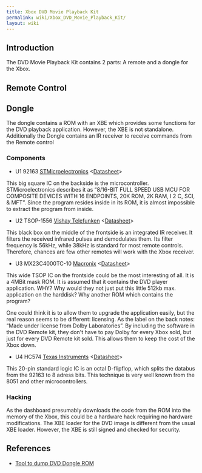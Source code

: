 ```yaml
---
title: Xbox DVD Movie Playback Kit
permalink: wiki/Xbox_DVD_Movie_Playback_Kit/
layout: wiki
---
```


Introduction
------------

The DVD Movie Playback Kit contains 2 parts: A remote and a dongle for
the Xbox.

Remote Control
--------------

Dongle
------

The dongle contains a ROM with an XBE which provides some functions for
the DVD playback application. However, the XBE is not standalone.
Additionally the Dongle contains an IR receiver to receive commands from
the Remote control

### Components

-   U1 92163
    [STMicroelectronics](https://web.archive.org/web/20100617020513/http://www.st.com/)
    &lt;[Datasheet](https://web.archive.org/web/20100617020513/http://www.st.com/stonline/books/pdf/docs/5521.pdf)&gt;

  
This big square IC on the backside is the microcontroller.
STMicroelectronics describes it as “8/16-BIT FULL SPEED USB MCU FOR
COMPOSITE DEVICES WITH 16 ENDPOINTS, 20K ROM, 2K RAM, I 2 C, SCI, &
MFT”. Since the program resides inside in its ROM, it is almost
impossible to extract the program from inside.

-   U2 TSOP-1556 [Vishay
    Telefunken](https://web.archive.org/web/20100617020513/http://www.vishay.com/)
    &lt;[Datasheet](https://web.archive.org/web/20100617020513/http://www.vishay.com/docs/82029/82029.pdf)&gt;

  
This black box on the middle of the frontside is an integrated IR
receiver. It filters the received infrared pulses and demodulates them.
Its filter frequency is 56kHz, while 38kHz is standard for most remote
controls. Therefore, chances are few other remotes will work with the
Xbox receiver.

-   U3 MX23C4000TC-10
    [Macronix](https://web.archive.org/web/20100617020513/http://www.macronix.com/)
    &lt;[Datasheet](https://web.archive.org/web/20100617020513/http://www.macronix.com/QuickPlace/hq/PageLibrary48256D9D002BA613.nsf/h_6057FA6682A90C3948256DCE0052D2D3/67DCB124F1BE4E7D48256DC50039AC31/$File/MX23C4000-4.2.pdf/?OpenElement)&gt;

  
This wide TSOP IC on the frontside could be the most interesting of all.
It is a 4MBit mask ROM. It is assumed that it contains the DVD player
application. WHY? Why would they not just put this little 512kb max.
application on the harddisk? Why another ROM which contains the program?

<!-- -->

  
One could think it is to allow them to upgrade the application easily,
but the real reason seems to be different: licensing. As the label on
the back notes: “Made under license from Dolby Laboratories”. By
including the software in the DVD Remote kit, they don't have to pay
Dolby for every Xbox sold, but just for every DVD Remote kit sold. This
allows them to keep the cost of the Xbox down.

-   U4 HC574 [Texas
    Instruments](https://web.archive.org/web/20100617020513/http://www.ti.com/)
    &lt;[Datasheet](https://web.archive.org/web/20100617020513/http://focus.ti.com/lit/ds/symlink/sn74hc574.pdf)&gt;

  
This 20-pin standard logic IC is an octal D-flipflop, which splits the
databus from the 92163 to 8 adress bits. This technique is very well
known from the 8051 and other microcontrollers.

### Hacking

As the dashboard presumably downloads the code from the ROM into the
memory of the Xbox, this could be a hardware hack requiring no hardware
modifications. The XBE loader for the DVD image is different from the
usual XBE loader. However, the XBE is still signed and checked for
security.

References
----------

-   [Tool to dump DVD Dongle
    ROM](https://github.com/JayFoxRox/xbox-tools/tree/master/dump-dvd-kit)

